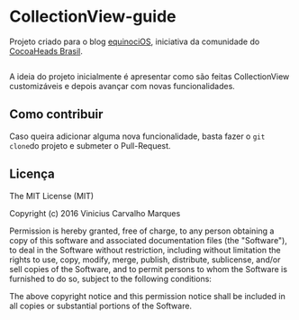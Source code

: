# CollectionView-guide

Projeto criado para o blog [equinociOS](http://www.equinocios.com), iniciativa da comunidade do [CocoaHeads Brasil](www.cocoaheads.com.br).

<img src="/img/demonstracao-CollectionView.gif" alt="">

A ideia do projeto inicialmente é apresentar como são feitas CollectionView customizáveis e depois avançar com novas funcionalidades.

## Como contribuir

Caso queira adicionar alguma nova funcionalidade, basta fazer o `git clone`do projeto e submeter o Pull-Request.

## Licença
The MIT License (MIT)

Copyright (c) 2016 Vinicius Carvalho Marques

Permission is hereby granted, free of charge, to any person obtaining a copy
of this software and associated documentation files (the "Software"), to deal
in the Software without restriction, including without limitation the rights
to use, copy, modify, merge, publish, distribute, sublicense, and/or sell
copies of the Software, and to permit persons to whom the Software is
furnished to do so, subject to the following conditions:

The above copyright notice and this permission notice shall be included in all
copies or substantial portions of the Software.

